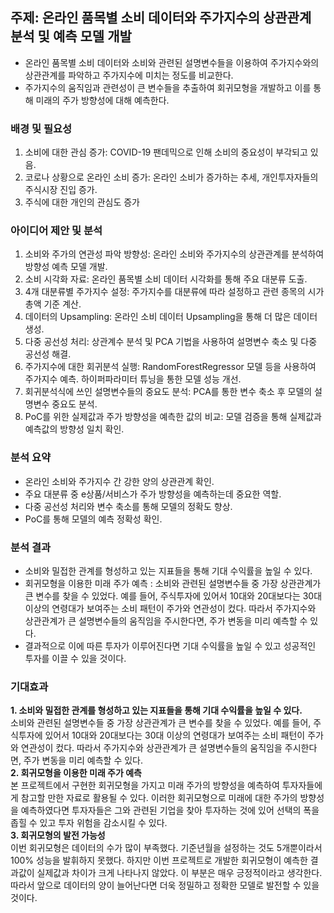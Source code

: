 ## 주제: 온라인 품목별 소비 데이터와 주가지수의 상관관계 분석 및 예측 모델 개발
- 온라인 품목별 소비 데이터와 소비와 관련된 설명변수들을 이용하여 주가지수와의 상관관계를 파악하고 주가지수에 미치는 정도를 비교한다. 
- 주가지수의 움직임과 관련성이 큰 변수들을 추출하여 회귀모형을 개발하고 이를 통해 미래의 주가 방향성에 대해 예측한다.

### 배경 및 필요성
1. 소비에 대한 관심 증가: COVID-19 팬데믹으로 인해 소비의 중요성이 부각되고 있음.
2. 코로나 상황으로 온라인 소비 증가: 온라인 소비가 증가하는 추세, 개인투자자들의 주식시장 진입 증가.
3. 주식에 대한 개인의 관심도 증가

### 아이디어 제안 및 분석
1. 소비와 주가의 연관성 파악 방향성: 온라인 소비와 주가지수의 상관관계를 분석하여 방향성 예측 모델 개발.
2. 소비 시각화 자료: 온라인 품목별 소비 데이터 시각화를 통해 주요 대분류 도출.
3. 4개 대분류별 주가지수 설정: 주가지수를 대분류에 따라 설정하고 관련 종목의 시가총액 기준 계산.
4. 데이터의 Upsampling: 온라인 소비 데이터 Upsampling을 통해 더 많은 데이터 생성.
5. 다중 공선성 처리: 상관계수 분석 및 PCA 기법을 사용하여 설명변수 축소 및 다중 공선성 해결.
6. 주가지수에 대한 회귀분석 실행: RandomForestRegressor 모델 등을 사용하여 주가지수 예측. 하이퍼파라미터 튜닝을 통한 모델 성능 개선.
7. 회귀분석식에 쓰인 설명변수들의 중요도 분석: PCA를 통한 변수 축소 후 모델의 설명변수 중요도 분석.
8. PoC를 위한 실제값과 주가 방향성을 예측한 값의 비교: 모델 검증을 통해 실제값과 예측값의 방향성 일치 확인.

### 분석 요약
- 온라인 소비와 주가지수 간 강한 양의 상관관계 확인.  
- 주요 대분류 중 e상품/서비스가 주가 방향성을 예측하는데 중요한 역할.  
- 다중 공선성 처리와 변수 축소를 통해 모델의 정확도 향상.  
- PoC를 통해 모델의 예측 정확성 확인.  

### 분석 결과
- 소비와 밀접한 관계를 형성하고 있는 지표들을 통해 기대 수익률을 높일 수 있다.  
- 회귀모형을 이용한 미래 주가 예측 : 소비와 관련된 설명변수들 중 가장 상관관계가 큰 변수를 찾을 수 있었다. 예를 들어, 주식투자에 있어서 10대와 20대보다는 30대 이상의 연령대가 보여주는 소비 패턴이 주가와 연관성이 컸다. 따라서 주가지수와 상관관계가 큰 설명변수들의 움직임을 주시한다면, 주가 변동을 미리 예측할 수 있다.  
- 결과적으로 이에 따른 투자가 이루어진다면 기대 수익률을 높일 수 있고 성공적인 투자를 이끌 수 있을 것이다.  

### 기대효과
**1. 소비와 밀접한 관계를 형성하고 있는 지표들을 통해 기대 수익률을 높일 수 있다.**    
소비와 관련된 설명변수들 중 가장 상관관계가 큰 변수를 찾을 수 있었다. 예를 들어, 주식투자에 있어서 10대와 20대보다는 30대 이상의 연령대가 보여주는 소비 패턴이 주가와 연관성이 컸다. 따라서 주가지수와 상관관계가 큰 설명변수들의 움직임을 주시한다면, 주가 변동을 미리 예측할 수 있다.  
**2. 회귀모형을 이용한 미래 주가 예측**  
 본 프로젝트에서 구현한 회귀모형을 가지고 미래 주가의 방향성을 예측하여 투자자들에게 참고할 만한 자료로 활용될 수 있다. 이러한 회귀모형으로 미래에 대한 주가의 방향성을 예측하였다면 투자자들은 그와 관련된 기업을 찾아 투자하는 것에 있어 선택의 폭을 좁힐 수 있고 투자 위험을 감소시킬 수 있다.  
**3. 회귀모형의 발전 가능성**   
 이번 회귀모형은 데이터의 수가 많이 부족했다. 기준년월을 설정하는 것도 5개뿐이라서 100% 성능을 발휘하지 못했다. 하지만 이번 프로젝트로 개발한 회귀모형이 예측한 결과값이 실제값과 차이가 크게 나타나지 않았다. 이 부분은 매우 긍정적이라고 생각한다. 따라서 앞으로 데이터의 양이 늘어난다면 더욱 정밀하고 정확한 모델로 발전할 수 있을 것이다.
